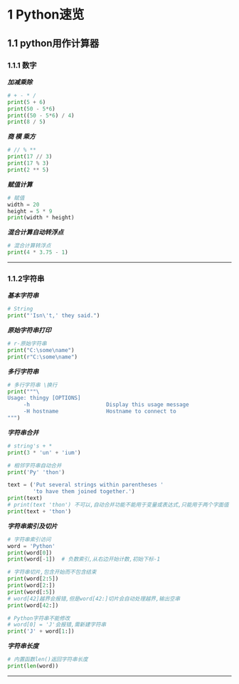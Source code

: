 # 1 Python速览
## 1.1 python用作计算器
### 1.1.1 数字

***加减乘除***
```python
# + - * /
print(5 + 6)
print(50 - 5*6)
print((50 - 5*6) / 4)
print(8 / 5)
```

***商 模 乘方***
```python
# // % **
print(17 // 3)
print(17 % 3)
print(2 ** 5)
```

***赋值计算***
```python
# 赋值
width = 20
height = 5 * 9
print(width * height)
```

***混合计算自动转浮点***
```python
# 混合计算转浮点
print(4 * 3.75 - 1)
```
***

### 1.1.2字符串
***基本字符串***
```python
# String
print("'Isn\'t,' they said.")
```

***原始字符串打印***
```python
# r-原始字符串
print("C:\some\name")
print(r"C:\some\name")
```

***多行字符串***
```python
# 多行字符串 \换行
print("""\
Usage: thingy [OPTIONS]
     -h                        Display this usage message
     -H hostname               Hostname to connect to
""")
```

***字符串合并***
```python
# string's + *
print(3 * 'un' + 'ium')

# 相邻字符串自动合并
print('Py' 'thon')

text = ('Put several strings within parentheses '
        'to have them joined together.')
print(text)
# print(text 'thon') 不可以,自动合并功能不能用于变量或表达式,只能用于两个字面值
print(text + 'thon')
```

***字符串索引及切片***
```python
# 字符串索引访问
word = 'Python'
print(word[0])
print(word[-1])  # 负数索引,从右边开始计数,初始下标-1

# 字符串切片,包含开始而不包含结束
print(word[2:5])
print(word[2:])
print(word[:5])
# word[42]越界会报错,但是word[42:]切片会自动处理越界,输出空串
print(word[42:])

# Python字符串不能修改
# word[0] = 'J'会报错,需新建字符串
print('J' + word[1:])
```

***字符串长度***
```python
# 内置函数len()返回字符串长度
print(len(word))
```
***
